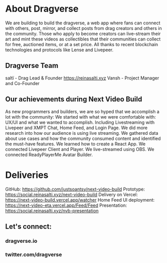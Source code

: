 # About Dragverse
We are building to build the dragverse, a web app where fans can connect with others, post, mirror, and collect posts from drag creators and others in the community. Those who apply to become creators can live-stream their art and mint these videos as collectibles that their communities can collect for free, auctioned items, or at a set price. All thanks to recent blockchain technologies and protocols like Lense and Livepeer. 

## Dragverse Team
saltï - Drag Lead & Founder https://reinasalti.xyz
Vansh - Project Manager and Co-Founder

## Our achievements during Next Video Build
As new programmers and builders, we are so hyped that we accomplish a lot with the community:
We started with what we were comfortable with: UX/UI and what we wanted to accomplish. Including Livestreaming with Livepeer and XMPT Chat, Home Feed, and Login Page. 
We did more research into how our audience is using live streaming. We gathered data about use cases and how the community consumed content and identified the must-have features.
We learned how to create a React App.
We connected Livepeer Client and Player.
We live-streamed using OBS.
We connected ReadyPlayerMe Avatar Builder.

# Deliveries
GitHub: https://github.com/justsoantsy/next-video-build
Prototype: https://social.reinasalti.xyz/next-video-build
Delivery on Vercel: https://next-video-build.vercel.app/watcher
Home Feed UI deployment: https://next-video-eta.vercel.app/Feed/Feed
Presentation:  https://social.reinasalti.xyz/nvb-presentation

## Let's connect: 
### dragverse.io
### twitter.com/dragverse